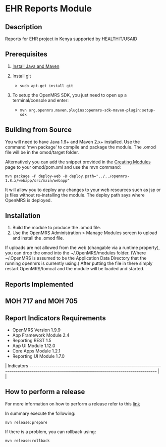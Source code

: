 # EHR Reports Module

## Description

Reports for EHR project in Kenya supported by HEALTHIT/USAID

## Prerequisites

1.  [Install Java and Maven](https://wiki.openmrs.org/display/docs/OpenMRS+SDK#OpenMRSSDK-Installation)

2.  Install git
    -   `sudo apt-get install git`

3.  To setup the OpenMRS SDK, you just need to open up a terminal/console and enter:
    -   `mvn org.openmrs.maven.plugins:openmrs-sdk-maven-plugin:setup-sdk`

## Building from Source

You will need to have Java 1.6+ and Maven 2.x+ installed.  Use the command 'mvn package' to
compile and package the module.  The .omod file will be in the omod/target folder.

Alternatively you can add the snippet provided in the [Creating Modules](https://wiki.openmrs.org/x/cAEr) page to your
omod/pom.xml and use the mvn command:

    mvn package -P deploy-web -D deploy.path="../../openmrs-1.8.x/webapp/src/main/webapp"

It will allow you to deploy any changes to your web
resources such as jsp or js files without re-installing the module. The deploy path says
where OpenMRS is deployed.

## Installation

1.  Build the module to produce the .omod file.
2.  Use the OpenMRS Administration > Manage Modules screen to upload and install the .omod file.

If uploads are not allowed from the web (changable via a runtime property), you can drop the omod
into the ~/.OpenMRS/modules folder.  (Where ~/.OpenMRS is assumed to be the Application
Data Directory that the running openmrs is currently using.)  After putting the file in there
simply restart OpenMRS/tomcat and the module will be loaded and started.

## Reports Implemented

## MOH 717 and MOH 705


## Report Indicators Requirements
- OpenMRS Version 1.9.9
- App Framework Module	2.4
- Reporting REST	1.5
- App UI Module	1.12.0
- Core Apps Module	1.2.1
- Reporting UI Module	1.7.0

| Indicators ---------------------------------------------------------------------------------------------------------------------------------------------- |                                                                                                    |

## How to perform a release

For more information on how to perform a release refer to this [link](https://wiki.openmrs.org/display/docs/Maven+Release+Process)

In summary execute the following:

    mvn release:prepare

If there is a problem, you can rollback using:

    mvn release:rollback